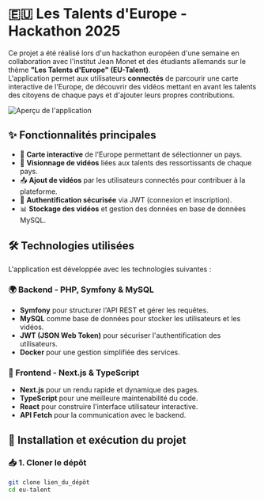 # 🇪🇺 Les Talents d'Europe - Hackathon 2025

Ce projet a été réalisé lors d'un hackathon européen d'une semaine en collaboration avec l'institut Jean Monet et des étudiants allemands sur le thème **"Les Talents d'Europe" (EU-Talent)**.  
L'application permet aux utilisateurs **connectés** de parcourir une carte interactive de l'Europe, de découvrir des vidéos mettant en avant les talents des citoyens de chaque pays et d'ajouter leurs propres contributions.

![Aperçu de l'application](chemin/vers/image.png)

## ✨ Fonctionnalités principales
- 📌 **Carte interactive** de l'Europe permettant de sélectionner un pays.
- 🎥 **Visionnage de vidéos** liées aux talents des ressortissants de chaque pays.
- 📤 **Ajout de vidéos** par les utilisateurs connectés pour contribuer à la plateforme.
- 🔐 **Authentification sécurisée** via JWT (connexion et inscription).
- 📊 **Stockage des vidéos** et gestion des données en base de données MySQL.


## 🛠️ Technologies utilisées

L'application est développée avec les technologies suivantes :

### 🌍 Backend - PHP, Symfony & MySQL
- **Symfony** pour structurer l'API REST et gérer les requêtes.
- **MySQL** comme base de données pour stocker les utilisateurs et les vidéos.
- **JWT (JSON Web Token)** pour sécuriser l'authentification des utilisateurs.
- **Docker** pour une gestion simplifiée des services.

### 🎨 Frontend - Next.js & TypeScript
- **Next.js** pour un rendu rapide et dynamique des pages.
- **TypeScript** pour une meilleure maintenabilité du code.
- **React** pour construire l'interface utilisateur interactive.
- **API Fetch** pour la communication avec le backend.


## 🚀 Installation et exécution du projet

### 📥 1. Cloner le dépôt
```bash
git clone lien_du_dépôt
cd eu-talent
